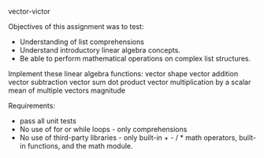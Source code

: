 vector-victor

Objectives of this assignment was to test:
- Understanding of list comprehensions
- Understand introductory linear algebra concepts.
- Be able to perform mathematical operations on complex list structures.

Implement these linear algebra functions:
vector shape
vector addition
vector subtraction
vector sum
dot product
vector multiplication by a scalar
mean of multiple vectors
magnitude

Requirements:
- pass all unit tests
- No use of for or while loops - only comprehensions
- No use of third-party libraries - only built-in + - / * math operators,
  built-in functions, and the math module.
